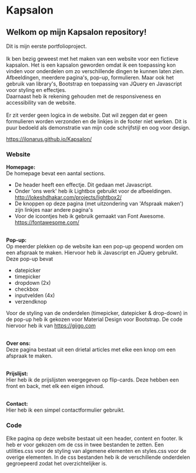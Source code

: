# Kapsalon

## Welkom op mijn Kapsalon repository!

Dit is mijn eerste portfolioproject.\
\
Ik ben bezig geweest met het maken van een website voor een fictieve kapsalon. Het is een kapsalon geworden omdat ik een toepassing kon 
vinden voor onderdelen om zo verschillende dingen te kunnen laten zien. Afbeeldingen, meerdere pagina's, pop-up, formulieren. 
Maar ook het gebruik van library's, Bootstrap en toepassing van JQuery en Javascript voor styling en effectjes.  
Daarnaast heb ik rekening gehouden met de responsiveness en accessibility van de website.\
\
Er zit verder geen logica in de website. Dat wil zeggen dat er geen formulieren worden verzonden en de linkjes in de footer niet werken. Dit is puur bedoeld als demonstratie van mijn code schrijfstijl en oog voor design.

https://ilonarus.github.io/Kapsalon/


### Website
**Homepage:**\
De homepage bevat een aantal sections. 
- De header heeft een effectje. Dit gedaan met Javascript.
- Onder 'ons werk' heb ik Lightbox gebruikt voor de afbeeldingen. http://lokeshdhakar.com/projects/lightbox2/
- De knoppen op deze pagina (met uitzondering van 'Afspraak maken') zijn linkjes naar andere pagina's
- Voor de icoontjes heb ik gebruik gemaakt van Font Awesome. https://fontawesome.com/

\
**Pop-up:**\
Op meerder plekken op de website kan een pop-up geopend worden om een afspraak te maken. Hiervoor heb ik Javascript en JQuery gebruikt.
Deze pop-up bevat
- datepicker
- timepicker
- dropdown (2x)
- checkbox
- inputvelden (4x)
- verzendknop

Voor de styling van de onderdelen (timepicker, datepicker & drop-down) in de pop-up heb ik gekozen voor Material Design voor Bootstrap. 
De code hiervoor heb ik van https://gijgo.com 

\
**Over ons:**\
Deze pagina bestaat uit een drietal articles met elke een knop om een afspraak te maken. 

\
**Prijslijst:**\
Hier heb ik de prijslijsten weergegeven op flip-cards. Deze hebben een front en back, met elk een eigen inhoud.

\
**Contact:**\
Hier heb ik een simpel contactformulier gebruikt.


### Code
Elke pagina op deze website bestaat uit een header, content en footer.
Ik heb er voor gekozen om de css in twee bestanden te zetten. Een utilities.css voor de styling van algemene elementen en styles.css 
voor de overige elementen.
In de css bestanden heb ik de verschillende onderdelen gegroepeerd zodat het overzichtelijker is.
